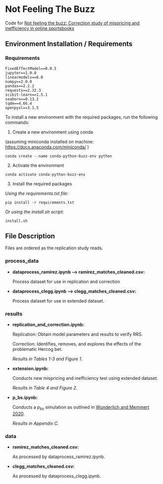 # Not Feeling The Buzz

Code for [Not feeling the buzz: Correction study of mispricing and inefficiency in online sportsbooks]([https://arxiv.org/abs/2306.01740](https://scholar.google.com/citations?view_op=view_citation&hl=en&user=1l3yOn0AAAAJ&citation_for_view=1l3yOn0AAAAJ:u5HHmVD_uO8C))

## Environment Installation / Requirements
### Requirements
```
FixedEffectModel==0.0.5
jupyter==1.0.0
linearmodels==6.0
numpy==2.0.0
pandas==2.2.2
requests==2.32.3
scikit-learn==1.5.1
seaborn==0.13.2
tqdm==4.66.4
openpyxl==3.1.5
```
To install a new environment with the required packages, run the following commands:

1. Create a new environment using conda 

(assuming miniconda installed on machine: https://docs.anaconda.com/miniconda/ ) 
```
conda create --name conda-python-buzz-env python
```
2. Activate the environment
```
conda activate conda-python-buzz-env
```
3. Install the required packages
 
_Using the requirements.txt file_:
```
pip install -r requirements.txt
```
_Or using the install.sh script_:
```
install.sh
```

## File Description
Files are ordered as the replication study reads.

### process_data

- **dataprocess_ramirez.ipynb ⟶ ramirez_matches_cleaned.csv:**

   Process dataset for use in replication and correction

- **dataprocess_clegg.ipynb ⟶ clegg_matches_cleaned.csv:**

   Process dataset for use in extended dataset.

### results

- **replication_and_correction.ipynb:**

  Replication: Obtain model parameters and results to verify RRS.
  
  Correction: Identifies, removes, and explores the effects of the problematic Hercog bet.

  *Results in Tables 1-3 and Figure 1.*

- **extension.ipynb:**

    Conducts new mispricing and inefficiency test using extended dataset.

    *Results in Table 4 and Figure 2.*
    
- **p_bs.ipynb:**

   Conducts a $p_{bs}$ simulation as outlined in [Wunderlich and Memmert 2020](https://www.sciencedirect.com/science/article/pii/S016920701930233X?ref=pdf_download&fr=RR-2&rr=84b0d4ca5e9e71da).

   *Results in Appendix C.*

### data

- **ramirez_matches_cleaned.csv:**

   As processed by dataprocess_ramirez.ipynb.   

- **clegg_matches_cleaned.csv:**

   As processed by dataprocess_clegg.ipynb.




